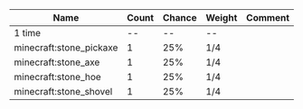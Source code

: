 | Name                    | Count | Chance | Weight | Comment |
| ----------------------- | ----- | ------ | ------ | ------- |
| 1 time                  |    -- |     -- |     -- |         |
| minecraft:stone_pickaxe |     1 |    25% |    1/4 |         |
| minecraft:stone_axe     |     1 |    25% |    1/4 |         |
| minecraft:stone_hoe     |     1 |    25% |    1/4 |         |
| minecraft:stone_shovel  |     1 |    25% |    1/4 |         |
